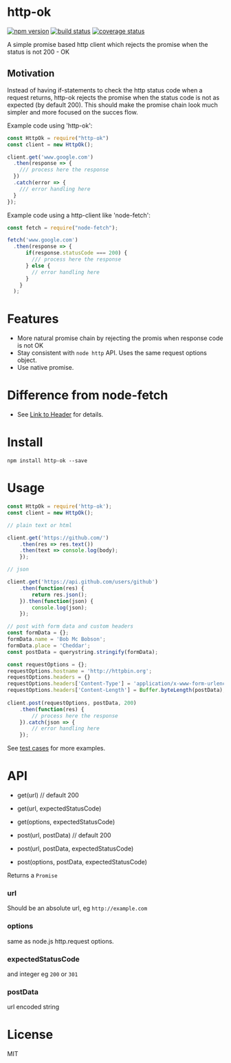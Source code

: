 http-ok
==========

[![npm version][npm-image]][npm-url]
[![build status][travis-image]][travis-url]
[![coverage status][coveralls-image]][coveralls-url]

A simple promise based http client which rejects the promise when the status is not 200 - OK


## Motivation

Instead of having if-statements to check the http status code when a request returns, http-ok rejects the promise when the status code is not as expected (by default 200). This should make the promise chain look much simpler and more focused on the succes flow.

Example code using 'http-ok':
```javascript
const HttpOk = require("http-ok")
const client = new HttpOk(); 

client.get('www.google.com')
  .then(response => {
    /// process here the response
  })
  .catch(error => {
    /// error handling here
  }
});
```

Example code using a http-client like 'node-fetch':
```javascript
const fetch = require("node-fetch");

fetch('www.google.com')
  .then(response => {
      if(response.statusCode === 200) {
        /// process here the response
      } else {
        // error handling here
      }
    }
  );

```

# Features

- More natural promise chain by rejecting the promis when response code is not OK
- Stay consistent with `node http` API. Uses the same request options object.
- Use native promise.


# Difference from node-fetch

- See [Link to Header](#motivation) for details.

# Install

`npm install http-ok --save`


# Usage

```javascript
const HttpOk = require('http-ok');
const client = new HttpOk();

// plain text or html

client.get('https://github.com/')
	.then(res => res.text())
	.then(text => console.log(body);
	});

// json

client.get('https://api.github.com/users/github')
	.then(function(res) {
		return res.json();
	}).then(function(json) {
		console.log(json);
	});

// post with form data and custom headers
const formData = {};
formData.name = 'Bob Mc Bobson';
formData.place = 'Cheddar';
const postData = querystring.stringify(formData);

const requestOptions = {};
requestOptions.hostname = 'http://httpbin.org';
requestOptions.headers = {}
requestOptions.headers['Content-Type'] = 'application/x-www-form-urlencoded';
requestOptions.headers['Content-Length'] = Buffer.byteLength(postData);
        
client.post(requestOptions, postData, 200)
	.then(function(res) {
		// process here the response
	}).catch(json => {
		// error handling here
	});

```

See [test cases](https://github.com/codedearta/http-ok/tree/master/test) for more examples.

# API

- get(url) // default 200
- get(url, expectedStatusCode)
- get(options, expectedStatusCode)

- post(url, postData) // default 200
- post(url, postData, expectedStatusCode)
- post(options, postData, expectedStatusCode)

Returns a `Promise`

### url

Should be an absolute url, eg `http://example.com`

### options

same as node.js http.request options.

### expectedStatusCode

and integer eg `200` or `301`

### postData

url encoded string

# License

MIT

[npm-image]: https://img.shields.io/npm/v/http-ok.svg?style=flat-square
[npm-url]: https://www.npmjs.com/package/http-ok
[travis-image]: https://travis-ci.org/codedearta/http-ok.svg?branch=master
[travis-url]: https://travis-ci.org/codedearta/http-ok
[coveralls-image]: https://coveralls.io/repos/github/codedearta/http-ok/badge.svg?branch=master
[coveralls-url]: https://coveralls.io/github/codedearta/http-ok
